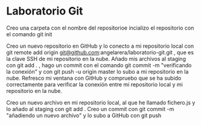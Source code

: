 # Laboratorio Git

Creo una carpeta con el nombre del repositorioe incializo el repositorio con el comando git init

Creo un nuevo repositorio en GitHub y lo conecto a mi repositorio local con git remote add origin git@github.com:angelarera/laboratorio-git.git , que es la clave SSH de mi repositorio en la nube. 
Añado mis archivos al staging con git add . , hago un commit con el comando git commit -m "verificando la conexión" y con git push -u origin master lo subo a mi repositorio en la nube. Refresco mi ventana con GitHub y compruebo que se ha subido correctamente para verificar la conexión entre mi repositorio local y mi repositorio en la nube. 

Creo un nuevo archivo en mi repositorio local, al que he llamado fichero.js y lo añado al staging con git add .
Creo un commit con git commit -m "añadiendo un nuevo archivo" y lo subo a GitHub con git push